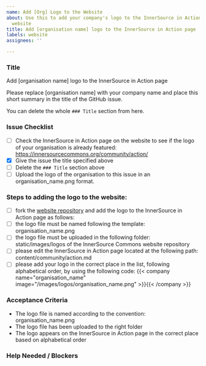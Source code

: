 ```yaml
---
name: Add [Org] Logo to the Website
about: Use this to add your company's logo to the InnerSource in Action page on the
  website
title: Add [organisation name] logo to the InnerSource in Action page
labels: website
assignees: ''

---
```


<!--
README:
The template below provides the format for how to create an issue around adding a new logo to the website. 

Please ensure to carry out the 3 steps outlined in the '### Issue Checklist'. 

You do not need to change anything else in the following 2 sections (### Steps to adding the logo to the website and ### Acceptance criteria).

If you are familiar with GitHub and are confident in performing the steps below, please assign the issue to yourself and carry out the work. 
Alternatively, you can complete the help needed section at the bottom and just create the issue. 
Someone else will pick it up and add the logo to the website.

-->

### Title

Add [organisation name] logo to the InnerSource in Action page

Please replace [organisation name] with your company name and place this short summary in the title of the GitHub issue.

You can delete the whole `### Title` section from here.

### Issue Checklist 

- [ ] Check the InnerSource in Action page on the website to see if the logo of your organisation is already featured: https://innersourcecommons.org/community/action/
- [x] Give the issue the title specified above
- [ ] Delete the `### Title` section above
- [ ] Upload the logo of the organisation to this issue in an organisation_name.png format.

### Steps to adding the logo to the website:

- [ ] fork the [website repository](https://github.com/InnerSourceCommons/innersourcecommons.org) and add the logo to the InnerSource in Action page as follows:
- [ ] the logo file must be named following the template: organisation_name.png
- [ ] the logo file must be uploaded in the following folder: static/images/logos of the InnerSource Commons website repository
- [ ] please edit the InnerSource in Action page located at the following path: content/community/action.md
- [ ] please add your logo in the correct place in the list, following alphabetical order, by using the following code:
{{< company name="organisation_name" image="/images/logos/organisation_name.png" >}}{{< /company >}}

### Acceptance Criteria

- The logo file is named according to the convention: organisation_name.png
- The logo file has been uploaded to the right folder
- The logo appears on the InnerSource in Action page in the correct place based on alphabetical order

### Help Needed / Blockers
